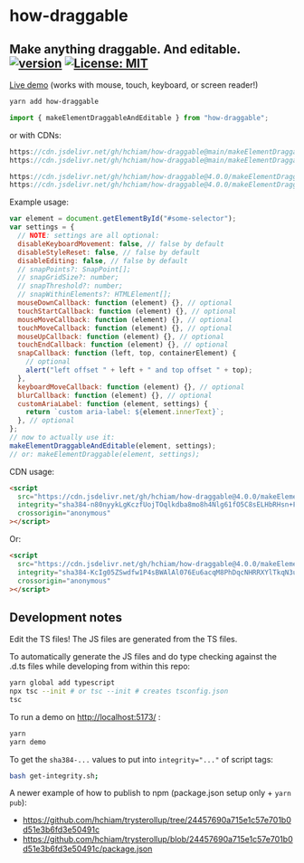 # how-draggable

## Make anything draggable. And editable. [![version](https://img.shields.io/npm/v/how-draggable.svg?style=flat-square&color=423a73)](https://www.npmjs.com/package/how-draggable) [![License: MIT](https://img.shields.io/badge/License-MIT-yellow.svg)](https://github.com/hchiam/how-draggable/blob/main/LICENSE)

[Live demo](https://codepen.io/hchiam/full/pobxgBo) (works with mouse, touch, keyboard, or screen reader!)

```sh
yarn add how-draggable
```

```js
import { makeElementDraggableAndEditable } from "how-draggable";
```

or with CDNs:

```js
https://cdn.jsdelivr.net/gh/hchiam/how-draggable@main/makeElementDraggable.js
https://cdn.jsdelivr.net/gh/hchiam/how-draggable@main/makeElementDraggableAndEditable.js
```

```js
https://cdn.jsdelivr.net/gh/hchiam/how-draggable@4.0.0/makeElementDraggable.js
https://cdn.jsdelivr.net/gh/hchiam/how-draggable@4.0.0/makeElementDraggableAndEditable.js
```

Example usage:

```js
var element = document.getElementById("#some-selector");
var settings = {
  // NOTE: settings are all optional:
  disableKeyboardMovement: false, // false by default
  disableStyleReset: false, // false by default
  disableEditing: false, // false by default
  // snapPoints?: SnapPoint[];
  // snapGridSize?: number;
  // snapThreshold?: number;
  // snapWithinElements?: HTMLElement[];
  mouseDownCallback: function (element) {}, // optional
  touchStartCallback: function (element) {}, // optional
  mouseMoveCallback: function (element) {}, // optional
  touchMoveCallback: function (element) {}, // optional
  mouseUpCallback: function (element) {}, // optional
  touchEndCallback: function (element) {}, // optional
  snapCallback: function (left, top, containerElement) {
    // optional
    alert("left offset " + left + " and top offset " + top);
  },
  keyboardMoveCallback: function (element) {}, // optional
  blurCallback: function (element) {}, // optional
  customAriaLabel: function (element, settings) {
    return `custom aria-label: ${element.innerText}`;
  }, // optional
};
// now to actually use it:
makeElementDraggableAndEditable(element, settings);
// or: makeElementDraggable(element, settings);
```

CDN usage:

```html
<script
  src="https://cdn.jsdelivr.net/gh/hchiam/how-draggable@4.0.0/makeElementDraggable.js"
  integrity="sha384-n80nyykLgKczfUojTOqlkdba8mo8h4Nlg61fO5C8sELHbRHsn+FbPPuVk8nP+T3H"
  crossorigin="anonymous"
></script>
```

Or:

```html
<script
  src="https://cdn.jsdelivr.net/gh/hchiam/how-draggable@4.0.0/makeElementDraggableAndEditable.js"
  integrity="sha384-KcIg05ZSwdfw1P4sBWAlAl076Eu6acqM8PhDqcNHRRXYlTkqN3u+cuZ4T5FDXwHV"
  crossorigin="anonymous"
></script>
```

## Development notes

Edit the TS files! The JS files are generated from the TS files.

To automatically generate the JS files and do type checking against the .d.ts files while developing from within this repo:

```sh
yarn global add typescript
npx tsc --init # or tsc --init # creates tsconfig.json
tsc
```

To run a demo on <http://localhost:5173/> :

```sh
yarn
yarn demo
```

To get the `sha384-...` values to put into `integrity="..."` of script tags:

```sh
bash get-integrity.sh;
```

A newer example of how to publish to npm (package.json setup only + `yarn pub`):

- <https://github.com/hchiam/trysterollup/tree/24457690a715e1c57e701b0d51e3b6fd3e50491c>
- <https://github.com/hchiam/trysterollup/blob/24457690a715e1c57e701b0d51e3b6fd3e50491c/package.json>
